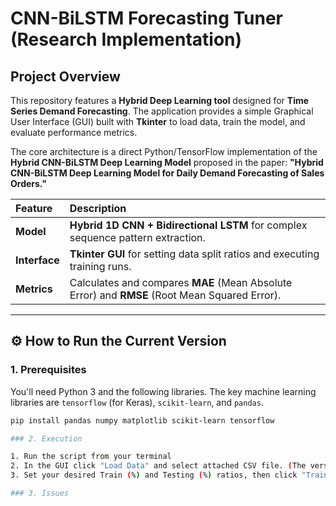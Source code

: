 # CNN-BiLSTM Forecasting Tuner (Research Implementation)

## Project Overview

This repository features a **Hybrid Deep Learning tool** designed for **Time Series Demand Forecasting**. The application provides a simple Graphical User Interface (GUI) built with **Tkinter** to load data, train the model, and evaluate performance metrics.

The core architecture is a direct Python/TensorFlow implementation of the **Hybrid CNN-BiLSTM Deep Learning Model** proposed in the paper: **"Hybrid CNN-BiLSTM Deep Learning Model for Daily Demand Forecasting of Sales Orders."**

| Feature | Description |
| :--- | :--- |
| **Model** | **Hybrid 1D CNN + Bidirectional LSTM** for complex sequence pattern extraction. |
| **Interface** | **Tkinter GUI** for setting data split ratios and executing training runs. |
| **Metrics** | Calculates and compares **MAE** (Mean Absolute Error) and **RMSE** (Root Mean Squared Error). |

---

## ⚙️ How to Run the Current Version

### 1. Prerequisites

You'll need Python 3 and the following libraries. The key machine learning libraries are `tensorflow` (for Keras), `scikit-learn`, and `pandas`.

```bash
pip install pandas numpy matplotlib scikit-learn tensorflow

### 2. Execution

1. Run the script from your terminal
2. In the GUI click "Load Data" and select attached CSV file. (The version requires a semicolon delimeter.
3. Set your desired Train (%) and Testing (%) ratios, then click "Train Model"

### 3. Issues



